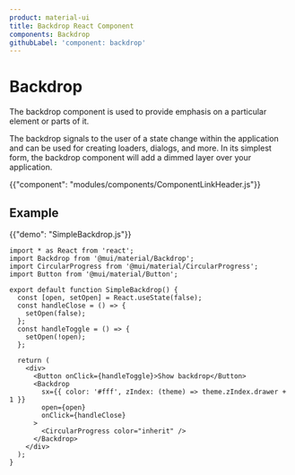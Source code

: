 ```yaml
---
product: material-ui
title: Backdrop React Component
components: Backdrop
githubLabel: 'component: backdrop'
---
```


# Backdrop

<p class="description">The backdrop component is used to provide emphasis on a particular element or parts of it.</p>

The backdrop signals to the user of a state change within the application and can be used for creating loaders, dialogs, and more.
In its simplest form, the backdrop component will add a dimmed layer over your application.

{{"component": "modules/components/ComponentLinkHeader.js"}}

## Example

{{"demo": "SimpleBackdrop.js"}}


```
import * as React from 'react';
import Backdrop from '@mui/material/Backdrop';
import CircularProgress from '@mui/material/CircularProgress';
import Button from '@mui/material/Button';

export default function SimpleBackdrop() {
  const [open, setOpen] = React.useState(false);
  const handleClose = () => {
    setOpen(false);
  };
  const handleToggle = () => {
    setOpen(!open);
  };

  return (
    <div>
      <Button onClick={handleToggle}>Show backdrop</Button>
      <Backdrop
        sx={{ color: '#fff', zIndex: (theme) => theme.zIndex.drawer + 1 }}
        open={open}
        onClick={handleClose}
      >
        <CircularProgress color="inherit" />
      </Backdrop>
    </div>
  );
}
```
